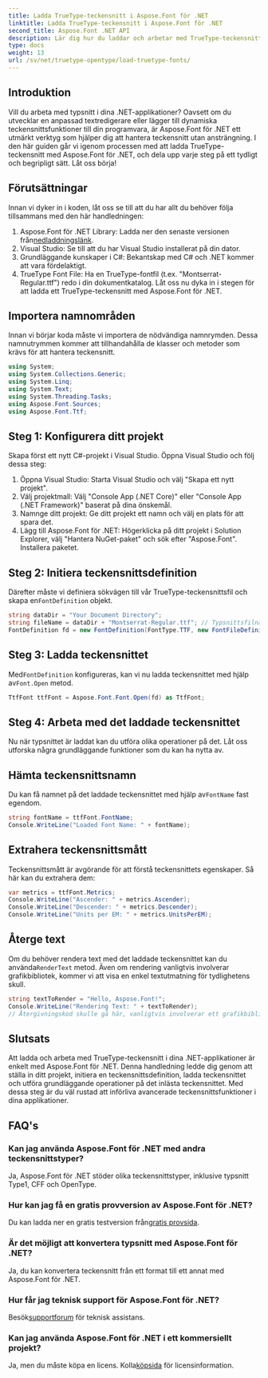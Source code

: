 ```yaml
---
title: Ladda TrueType-teckensnitt i Aspose.Font för .NET
linktitle: Ladda TrueType-teckensnitt i Aspose.Font för .NET
second_title: Aspose.Font .NET API
description: Lär dig hur du laddar och arbetar med TrueType-teckensnitt i .NET med Aspose.Font. Steg-för-steg-guide ingår. Perfekt för utvecklare som vill förbättra sina appar.
type: docs
weight: 13
url: /sv/net/truetype-opentype/load-truetype-fonts/
---
```

## Introduktion
Vill du arbeta med typsnitt i dina .NET-applikationer? Oavsett om du utvecklar en anpassad textredigerare eller lägger till dynamiska teckensnittsfunktioner till din programvara, är Aspose.Font för .NET ett utmärkt verktyg som hjälper dig att hantera teckensnitt utan ansträngning. I den här guiden går vi igenom processen med att ladda TrueType-teckensnitt med Aspose.Font för .NET, och dela upp varje steg på ett tydligt och begripligt sätt. Låt oss börja!
## Förutsättningar
Innan vi dyker in i koden, låt oss se till att du har allt du behöver följa tillsammans med den här handledningen:
1.  Aspose.Font för .NET Library: Ladda ner den senaste versionen från[nedladdningslänk](https://releases.aspose.com/font/net/).
2. Visual Studio: Se till att du har Visual Studio installerat på din dator.
3. Grundläggande kunskaper i C#: Bekantskap med C# och .NET kommer att vara fördelaktigt.
4. TrueType Font File: Ha en TrueType-fontfil (t.ex. "Montserrat-Regular.ttf") redo i din dokumentkatalog.
Låt oss nu dyka in i stegen för att ladda ett TrueType-teckensnitt med Aspose.Font för .NET.
## Importera namnområden
Innan vi börjar koda måste vi importera de nödvändiga namnrymden. Dessa namnutrymmen kommer att tillhandahålla de klasser och metoder som krävs för att hantera teckensnitt.
```csharp
using System;
using System.Collections.Generic;
using System.Linq;
using System.Text;
using System.Threading.Tasks;
using Aspose.Font.Sources;
using Aspose.Font.Ttf;
```
## Steg 1: Konfigurera ditt projekt
Skapa först ett nytt C#-projekt i Visual Studio. Öppna Visual Studio och följ dessa steg:
1. Öppna Visual Studio: Starta Visual Studio och välj "Skapa ett nytt projekt".
2. Välj projektmall: Välj "Console App (.NET Core)" eller "Console App (.NET Framework)" baserat på dina önskemål.
3. Namnge ditt projekt: Ge ditt projekt ett namn och välj en plats för att spara det.
4. Lägg till Aspose.Font för .NET: Högerklicka på ditt projekt i Solution Explorer, välj "Hantera NuGet-paket" och sök efter "Aspose.Font". Installera paketet.
## Steg 2: Initiera teckensnittsdefinition
 Därefter måste vi definiera sökvägen till vår TrueType-teckensnittsfil och skapa en`FontDefinition` objekt.
```csharp
string dataDir = "Your Document Directory";
string fileName = dataDir + "Montserrat-Regular.ttf"; // Typsnittsfilnamn med fullständig sökväg
FontDefinition fd = new FontDefinition(FontType.TTF, new FontFileDefinition("ttf", new FileSystemStreamSource(fileName)));
```
## Steg 3: Ladda teckensnittet
 Med`FontDefinition` konfigureras, kan vi nu ladda teckensnittet med hjälp av`Font.Open` metod.
```csharp
TtfFont ttfFont = Aspose.Font.Font.Open(fd) as TtfFont;
```
## Steg 4: Arbeta med det laddade teckensnittet
Nu när typsnittet är laddat kan du utföra olika operationer på det. Låt oss utforska några grundläggande funktioner som du kan ha nytta av.
## Hämta teckensnittsnamn
 Du kan få namnet på det laddade teckensnittet med hjälp av`FontName` fast egendom.
```csharp
string fontName = ttfFont.FontName;
Console.WriteLine("Loaded Font Name: " + fontName);
```
## Extrahera teckensnittsmått
Teckensnittsmått är avgörande för att förstå teckensnittets egenskaper. Så här kan du extrahera dem:
```csharp
var metrics = ttfFont.Metrics;
Console.WriteLine("Ascender: " + metrics.Ascender);
Console.WriteLine("Descender: " + metrics.Descender);
Console.WriteLine("Units per EM: " + metrics.UnitsPerEM);
```
## Återge text
 Om du behöver rendera text med det laddade teckensnittet kan du använda`RenderText` metod. Även om rendering vanligtvis involverar grafikbibliotek, kommer vi att visa en enkel textutmatning för tydlighetens skull.
```csharp
string textToRender = "Hello, Aspose.Font!";
Console.WriteLine("Rendering Text: " + textToRender);
// Återgivningskod skulle gå här, vanligtvis involverar ett grafikbibliotek.
```
## Slutsats
Att ladda och arbeta med TrueType-teckensnitt i dina .NET-applikationer är enkelt med Aspose.Font för .NET. Denna handledning ledde dig genom att ställa in ditt projekt, initiera en teckensnittsdefinition, ladda teckensnittet och utföra grundläggande operationer på det inlästa teckensnittet. Med dessa steg är du väl rustad att införliva avancerade teckensnittsfunktioner i dina applikationer.
## FAQ's
### Kan jag använda Aspose.Font för .NET med andra teckensnittstyper?
Ja, Aspose.Font för .NET stöder olika teckensnittstyper, inklusive typsnitt Type1, CFF och OpenType.
### Hur kan jag få en gratis provversion av Aspose.Font för .NET?
 Du kan ladda ner en gratis testversion från[gratis provsida](https://releases.aspose.com/).
### Är det möjligt att konvertera typsnitt med Aspose.Font för .NET?
Ja, du kan konvertera teckensnitt från ett format till ett annat med Aspose.Font för .NET.
### Hur får jag teknisk support för Aspose.Font för .NET?
 Besök[supportforum](https://forum.aspose.com/c/font/41) för teknisk assistans.
### Kan jag använda Aspose.Font för .NET i ett kommersiellt projekt?
 Ja, men du måste köpa en licens. Kolla[köpsida](https://purchase.aspose.com/buy) för licensinformation.
